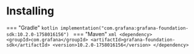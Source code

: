 # Installing

=== "Gradle"
    ```kotlin
    implementation("com.grafana:grafana-foundation-sdk:10.2.0-1758016156")
    ```
=== "Maven"
    ```xml
    <dependency>
        <groupId>com.grafana</groupId>
        <artifactId>grafana-foundation-sdk</artifactId>
        <version>10.2.0-1758016156</version>
    </dependency>
    ```
